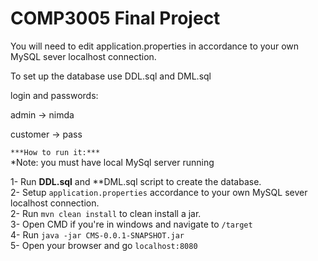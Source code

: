 # COMP3005 Final Project

You will need to edit application.properties in accordance to your own MySQL sever localhost connection.

To set up the database use DDL.sql and DML.sql

login and passwords:

  admin -> nimda

  customer -> pass


``***How to run it:***``
<br/>*Note: you must have local MySql server running<br/>

1- Run **DDL.sql** and **DML.sql script to create the database.<br/>
2- Setup ``application.properties`` accordance to your own MySQL sever localhost connection.<br/>
2- Run ``mvn clean install`` to clean install a jar.<br/>
3- Open CMD if you're in windows and navigate to ``/target``<br/>
4- Run ``java -jar CMS-0.0.1-SNAPSHOT.jar``<br/>
5- Open your browser and go ``localhost:8080``
